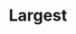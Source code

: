 ---
title: 'Largest'

content:
    items: 
        - '@page.children': '/tech'
    order:
        by: header.volume
        dir: desc
    filter:
        published: true
        type: 'tech'
    limit: 12
    pagination: false
---